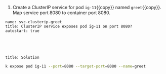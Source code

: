 
1. Create a ClusterIP service for pod ``ig-11``{{copy}} named ``greet``{{copy}}. Map service port 8080 to container port 8080.

```examiner:execute-test
name: svc-clusterip-greet
title: ClusterIP service exposes pod ig-11 on port 8080?
autostart: true
```

<div style="margin-top: 5em;"></div>

```section:begin
title: Solution
```

```bash
k expose pod ig-11 --port=8080 --target-port=8080 --name=greet
```

```section:end
```
